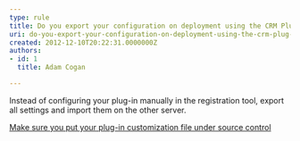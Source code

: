 ```yaml
---
type: rule
title: Do you export your configuration on deployment using the CRM Plug-in Registration Tool?
uri: do-you-export-your-configuration-on-deployment-using-the-crm-plug-in-registration-tool
created: 2012-12-10T20:22:31.0000000Z
authors:
- id: 1
  title: Adam Cogan

---
```




<span class='intro'> <p>
          Instead of configuring your plug-in manually in the registration tool, export all
          settings and import them on the other server.
        </p>
         </span>

<p>
          <a href="#http%3a//rules.ssw.com.au/SoftwareDevelopment/RulesToBetterCRMForDevelopers/Pages/Put-your-exported-customizations-and-your-plug-in-customization-under-source-control-during-deployment.aspx">Make sure you put your plug-in customization file under source
            control</a>
        </p>



